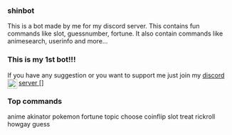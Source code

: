 ### shinbot
This is a bot made by me for my discord server. This contains fun commands like slot, guessnumber, fortune.
It also contain commands like animesearch, userinfo and more...

### This is my 1st bot!!!
If you have any suggestion or you want to support me just join my
[discord server ](https://discord.gg/E8R2DXY)
[<img align="left" alt="Discord" width="22px" src="https://www.freepnglogos.com/uploads/discord-logo-png/discord-logo-logodownload-download-logotipos-1.png" />]

### Top commands
anime
akinator
pokemon 
fortune
topic
choose
coinflip
slot
treat
rickroll
howgay
guess
